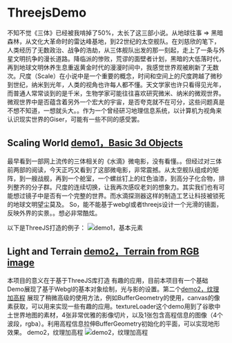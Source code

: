 # ThreejsDemo

不知不觉《三体》已经被我啃掉了50%，太长了这三部小说。从地球往事 => 黑暗森林，从文化大革命时的雷达峰基地，到22世纪的太空舰队。在刘慈欣的笔下，人类经历了无数政治、战争的浩劫，从三体舰队出发的那一刻起，走上了一条与外星文明抗争的漫长道路。降临派的惨败，荒谬的面壁者计划，黑暗的大低落时代，再到地球文明休养生息重返黄金时代的漫漫时间中，我感觉世界观被刷新了无数次。尺度（Scale）在小说中是一个重要的概念，时间和空间上的尺度跨越了微秒到世纪，纳米到光年，人类的视角也许每人都不懂。天文学家也许只看得见光年，而普通人常常谈到的是千米，生物学家可能往往喜欢研究微米、纳米的微观世界。微观世界中是否蕴含着另外一个宏大的宇宙，是否夸克就不在可分，这些问题真是不想不知道，一想就头大。。作为一个曾经研习地理信息系统，以计算机为视角来认识现实世界的Giser，可能有一些不同的感受罢。

## Scaling World [demo1，Basic 3d Objects](http://alex2wong.github.io/ThreejsDemo/index.html)
最早看到一部网上流传的三体相关的《水滴》微电影，没有看懂。。但经过对三体前两部的阅读，今天正巧又看到了这部微电影，非常震撼。从太空舰队组成的矩阵，到一艘战舰，再到一个舱室，一个螺丝钉上的红色油漆，到高分子化合物，排列整齐的分子群。尺度的连续切换，让我再次感叹老刘的想象力。其实我们也有可能想过镜子中是否有一个完整的世界。而水滴探测器这样的制造工艺让科技被锁死的地球文明望尘莫及。
So，能不能基于webgl或者threejs设计一个光滑的镜面，反映外界的实景。。想必非常酷炫。

以下是ThreeJS打造的例子：
![demo1，基本元素][1]


## Light and Terrain [demo2，Terrain from RGB image](http://alex2wong.github.io/ThreejsDemo/index2.html)
本项目的意义在于基于ThreeJS库打造 有趣的应用，目前本项目有一个基础Demo展现了基于Webgl的基本对象绘制，光与影的设置。第二个[demo2，纹理加高程](http://alex2wong.github.io/ThreejsDemo/index2.html) 展现了稍微高级的使用方法，例如BufferGeometry的使用，canvas的像素获取，可以用来实现一些有趣的应用。textureLoader这个demo用到了谷歌中土世界地图的素材，4张非常优雅的影像切片，以及1张包含高程信息的图像（4个波段，rgba）。利用高程信息拉伸BufferGeometry初始化的平面，可以实现地形效果。
demo2，纹理加高程
![demo2，纹理加高程][2]


[1]: https://raw.githubusercontent.com/alex2wong/ThreejsDemo/master/img/Demo1.png
[2]: https://raw.githubusercontent.com/alex2wong/ThreejsDemo/master/img/Demo2.png
